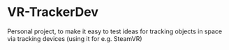 # VR-TrackerDev
Personal project, to make it easy to test ideas for tracking objects in space via tracking devices  (using it for e.g. SteamVR)
